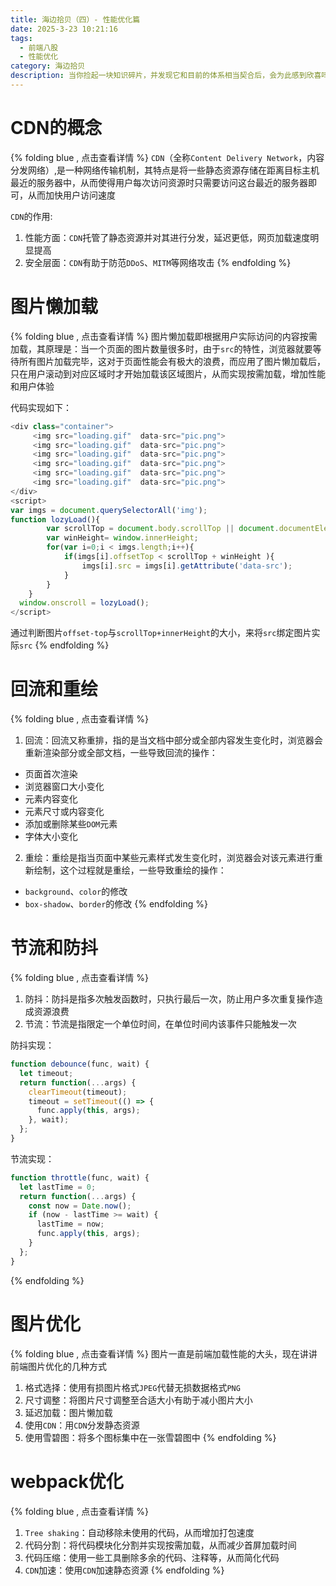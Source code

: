 ```yaml
---
title: 海边拾贝（四）- 性能优化篇
date: 2025-3-23 10:21:16
tags: 
  - 前端八股
  - 性能优化
category: 海边拾贝 
description: 当你捡起一块知识碎片，并发现它和目前的体系相当契合后，会为此感到欣喜吗
---
```


# CDN的概念
{% folding blue , 点击查看详情 %}
`CDN`（全称`Content Delivery Network`，内容分发网络）,是一种网络传输机制，其特点是将一些静态资源存储在距离目标主机最近的服务器中，从而使得用户每次访问资源时只需要访问这台最近的服务器即可，从而加快用户访问速度

`CDN`的作用:
  1. 性能方面：`CDN`托管了静态资源并对其进行分发，延迟更低，网页加载速度明显提高
  2. 安全层面：`CDN`有助于防范`DDoS`、`MITM`等网络攻击
{% endfolding %}
# 图片懒加载
{% folding blue , 点击查看详情 %}
图片懒加载即根据用户实际访问的内容按需加载，其原理是：当一个页面的图片数量很多时，由于`src`的特性，浏览器就要等待所有图片加载完毕，这对于页面性能会有极大的浪费，而应用了图片懒加载后，只在用户滚动到对应区域时才开始加载该区域图片，从而实现按需加载，增加性能和用户体验

代码实现如下：
```js
<div class="container">
     <img src="loading.gif"  data-src="pic.png">
     <img src="loading.gif"  data-src="pic.png">
     <img src="loading.gif"  data-src="pic.png">
     <img src="loading.gif"  data-src="pic.png">
     <img src="loading.gif"  data-src="pic.png">
     <img src="loading.gif"  data-src="pic.png">
</div>
<script>
var imgs = document.querySelectorAll('img');
function lozyLoad(){
        var scrollTop = document.body.scrollTop || document.documentElement.scrollTop;
        var winHeight= window.innerHeight;
        for(var i=0;i < imgs.length;i++){
            if(imgs[i].offsetTop < scrollTop + winHeight ){
                imgs[i].src = imgs[i].getAttribute('data-src');
            }
        }
    }
  window.onscroll = lozyLoad();
</script>
```
通过判断图片`offset-top`与`scrollTop+innerHeight`的大小，来将`src`绑定图片实际`src`
{% endfolding %}
# 回流和重绘
{% folding blue , 点击查看详情 %}
1. 回流：回流又称重排，指的是当文档中部分或全部内容发生变化时，浏览器会重新渲染部分或全部文档，一些导致回流的操作：
  - 页面首次渲染
  - 浏览器窗口大小变化
  - 元素内容变化
  - 元素尺寸或内容变化
  - 添加或删除某些`DOM`元素
  - 字体大小变化
2. 重绘：重绘是指当页面中某些元素样式发生变化时，浏览器会对该元素进行重新绘制，这个过程就是重绘，一些导致重绘的操作：
  - `background`、`color`的修改
  - `box-shadow`、`border`的修改
{% endfolding %}
# 节流和防抖
{% folding blue , 点击查看详情 %}
1. 防抖：防抖是指多次触发函数时，只执行最后一次，防止用户多次重复操作造成资源浪费
2. 节流：节流是指限定一个单位时间，在单位时间内该事件只能触发一次

防抖实现：
```js
function debounce(func, wait) {
  let timeout;
  return function(...args) {
    clearTimeout(timeout);
    timeout = setTimeout(() => {
      func.apply(this, args);
    }, wait);
  };
}
```

节流实现：
```js
function throttle(func, wait) {
  let lastTime = 0;
  return function(...args) {
    const now = Date.now();
    if (now - lastTime >= wait) {
      lastTime = now;
      func.apply(this, args);
    }
  };
}
```
{% endfolding %}
# 图片优化
{% folding blue , 点击查看详情 %}
图片一直是前端加载性能的大头，现在讲讲前端图片优化的几种方式
1. 格式选择：使用有损图片格式`JPEG`代替无损数据格式`PNG`
2. 尺寸调整：将图片尺寸调整至合适大小有助于减小图片大小
3. 延迟加载：图片懒加载
4. 使用`CDN`：用`CDN`分发静态资源
5. 使用雪碧图：将多个图标集中在一张雪碧图中
{% endfolding %}
# webpack优化
{% folding blue , 点击查看详情 %}
1. `Tree shaking`：自动移除未使用的代码，从而增加打包速度
2. 代码分割：将代码模块化分割并实现按需加载，从而减少首屏加载时间
3. 代码压缩：使用一些工具删除多余的代码、注释等，从而简化代码
4. `CDN`加速：使用`CDN`加速静态资源
{% endfolding %}
